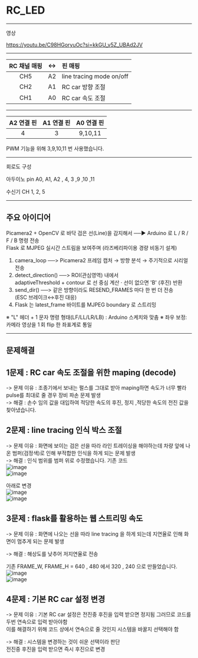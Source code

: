 # RC_LED

-----------------------------------------
영상

https://youtu.be/C98HGoryuOc?si=kkGU_v5Z_UBAd2JV

 ----------------------------------------
| RC 채널 매핑 | <-> | 핀 매핑 |
|:-----:|-------:|:----------------|
| CH5 | A2 | line tracing mode on/off |
|CH2| A1 | RC car 방향 조절 |
|CH1| A0| RC car 속도 조절|

-----------------------------------------

| A2 연결 핀| A1 연결 핀| A0 연결 핀|
|:---------:|:---------:|:-----------:|
|4|3|9,10,11|

PWM 기능을 위해 3,9,10,11 번 사용했습니다.

----------------------------------------
회로도 구성

아두이노 pin A0, A1, A2 , 4, 3 ,9 ,10 ,11

수신기 CH 1, 2, 5


-------------------------------------------
주요 아이디어
-

Picamera2 + OpenCV 로 바닥 검은 선(Line)을 감지해서 ──▶  Arduino 로 L / R / F / B 명령 전송 <br>
Flask 로 MJPEG 실시간 스트림을 보여주며 (라즈베리파이용 경량 비동기 설계) <br>

1) camera_loop ──> Picamera2 프레임 캡처 → 방향 분석 → 주기적으로 시리얼 전송 <br>
2) detect_direction() ──> ROI(관심영역) 내에서 adaptiveThreshold + contour 로 선 중심 계산
   · 선이 없으면 'B' (후진) 반환 <br>
3) send_dir() ──> 같은 방향이라도 RESEND_FRAMES 마다 한 번 더 전송 (ESC 브레이크↔후진 대응) <br>
4) Flask 는 latest_frame 바이트를 MJPEG boundary 로 스트리밍 <br>

※ "L" 헤더 + 1 문자 명령 형태(LF/LL/LR/LB) : Arduino 스케치와 맞춤
※ 좌우 보정: 카메라 영상을 1 회 flip 한 좌표계로 통일

-------------------------------------------
문제해결
-

1문제 : RC car 속도 조절을 위한 maping (decode) <br>
-
-> 문제 이유 : 조종기에서 보내는 펄스를 그대로 받아 maping하면
              속도가 너무 빨라 pulse를 최대로 줄 경우 장비 파손 문제 발생 <br>
-> 해결 : 손수 임의 값을 대입하여 적당한 속도의 후진, 정지 ,적당한 속도의 전진 값을 찾아냈습니다. <br>

2문제 : line tracing 인식 박스 조절 <br>
-
-> 문제 이유 : 화면에 보이는 검은 선을 따라 라인 트레이싱을 해야하는데
             차량 앞에 나온 범퍼(검정색)로 인해 부적합한 인식을 하게 되는 문제 발생 <br>
-> 해결 : 인식 범위를 범퍼 위로 수정했습니다.
기존 코드 <br>
![image](https://github.com/user-attachments/assets/31e8441e-d1d3-4768-9182-f7a294634a7a) <br>
![image](https://github.com/user-attachments/assets/597e1981-e031-4db1-a981-261950807e33) <br>

아래로 변경 <br>
![image](https://github.com/user-attachments/assets/b4039fb6-66c8-4685-9860-9c70a18f2486) <br>
![image](https://github.com/user-attachments/assets/b640d3a9-1ead-4a60-9290-4e4eaea93f95) <br>

3문제 : flask를 활용하는 웹 스트리밍 속도 <br>
-
-> 문제 이유 : 화면에 나오는 선을 따라 line tracing 을 하게 되는데 지연율로 인해 화면이 멈추게 되는 문제 발생 <br>

-> 해결 : 해상도를 낮추어 저지연율로 전송 <br>

기존 FRAME_W, FRAME_H = 640 , 480 에서 320 , 240 으로 만들었습니다. <br>
![image](https://github.com/user-attachments/assets/dfe33734-58a2-4fd8-89a7-cfc4dcd478c8) <br>
![image](https://github.com/user-attachments/assets/aa53b3be-07c5-4309-af7d-649e14a1fd73) <br>


4문제 : 기본 RC car 설정 변경 <br>
-
-> 문제 이유 : 기본 RC car 설정은 전진중 후진을 입력 받으면 정지됨 그러므로 코드를 두번 연속으로 입력 받아야함 <br>
               이를 해결하기 위해 코드 상에서 연속으로 줄 것인지 시스템을 바꿀지 선택해야 함 <br>

-> 해결 : 시스템을 변경하는 것이 쉬운 선택이라 판단 <br>
          전진중 후진을 입력 받으면 즉시 후진으로 변경 <br>







